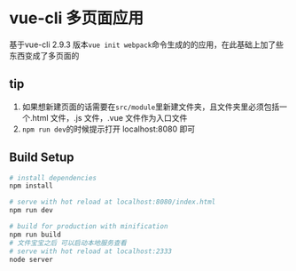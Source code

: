 # vue-cli 多页面应用

基于vue-cli 2.9.3 版本`vue init webpack`命令生成的的应用，在此基础上加了些东西变成了多页面的

## tip

1.  如果想新建页面的话需要在`src/module`里新建文件夹，且文件夹里必须包括一个.html 文件，.js 文件，.vue 文件作为入口文件
2.  `npm run dev`的时候提示打开 localhost:8080 即可

## Build Setup

```bash
# install dependencies
npm install

# serve with hot reload at localhost:8080/index.html
npm run dev

# build for production with minification
npm run build
# 文件宝宝之后 可以启动本地服务查看
# serve with hot reload at localhost:2333
node server


```
